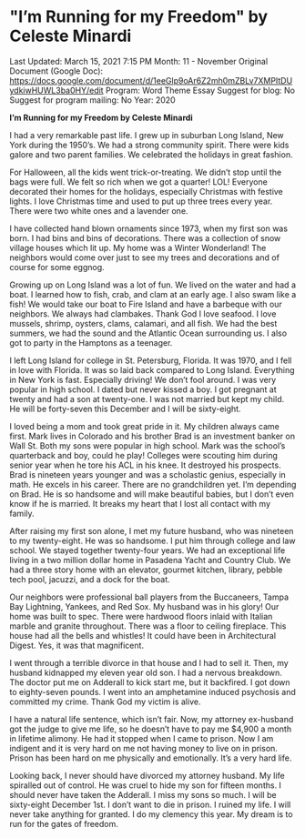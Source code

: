 # "I’m Running for my Freedom" by Celeste Minardi

Last Updated: March 15, 2021 7:15 PM
Month: 11 - November
Original Document (Google Doc): https://docs.google.com/document/d/1eeGlp9oAr6Z2mh0mZBLv7XMPItDUydkiwHUWL3ba0HY/edit
Program: Word Theme Essay
Suggest for blog: No
Suggest for program mailing: No
Year: 2020

**I’m Running for my Freedom by Celeste Minardi**

I had a very remarkable past life. I grew up in suburban Long Island, New York during the 1950’s. We had a strong community spirit. There were kids galore and two parent families. We celebrated the holidays in great fashion.

For Halloween, all the kids went trick-or-treating. We didn’t stop until the bags were full. We felt so rich when we got a quarter! LOL! Everyone decorated their homes for the holidays, especially Christmas with festive lights. I love Christmas time and used to put up three trees every year. There were two white ones and a lavender one.

I have collected hand blown ornaments since 1973, when my first son was born. I had bins and bins of decorations. There was a collection of snow village houses which lit up. My home was a Winter Wonderland! The neighbors would come over just to see my trees and decorations and of course for some eggnog.

Growing up on Long Island was a lot of fun. We lived on the water and had a boat. I learned how to fish, crab, and clam at an early age. I also swam like a fish! We would take our boat to Fire Island and have a barbeque with our neighbors. We always had clambakes. Thank God I love seafood. I love mussels, shrimp, oysters, clams, calamari, and all fish. We had the best summers, we had the sound and the Atlantic Ocean surrounding us. I also got to party in the Hamptons as a teenager.

I left Long Island for college in St. Petersburg, Florida. It was 1970, and I fell in love with Florida. It was so laid back compared to Long Island. Everything in New York is fast. Especially driving! We don’t fool around. I was very popular in high school. I dated but never kissed a boy. I got pregnant at twenty and had a son at twenty-one. I was not married but kept my child. He will be forty-seven this December and I will be sixty-eight.

I loved being a mom and took great pride in it. My children always came first. Mark lives in Colorado and his brother Brad is an investment banker on Wall St. Both my sons were popular in high school. Mark was the school’s quarterback and boy, could he play! Colleges were scouting him during senior year when he tore his ACL in his knee. It destroyed his prospects. Brad is nineteen years younger and was a scholastic genius, especially in math. He excels in his career. There are no grandchildren yet. I’m depending on Brad. He is so handsome and will make beautiful babies, but I don’t even know if he is married. It breaks my heart that I lost all contact with my family.

After raising my first son alone, I met my future husband, who was nineteen to my twenty-eight. He was so handsome. I put him through college and law school. We stayed together twenty-four years. We had an exceptional life living in a two million dollar home in Pasadena Yacht and Country Club. We had a three story home with an elevator, gourmet kitchen, library, pebble tech pool, jacuzzi, and a dock for the boat.

Our neighbors were professional ball players from the Buccaneers, Tampa Bay Lightning, Yankees, and Red Sox. My husband was in his glory! Our home was built to spec. There were hardwood floors inlaid with Italian marble and granite throughout. There was a floor to ceiling fireplace. This house had all the bells and whistles! It could have been in Architectural Digest. Yes, it was that magnificent.

I went through a terrible divorce in that house and I had to sell it. Then, my husband kidnapped my eleven year old son. I had a nervous breakdown. The doctor put me on Adderall to kick start me, but it backfired. I got down to eighty-seven pounds. I went into an amphetamine induced psychosis and committed my crime. Thank God my victim is alive.

I have a natural life sentence, which isn’t fair. Now, my attorney ex-husband got the judge to give me life, so he doesn’t have to pay me $4,900 a month in lifetime alimony. He had it stopped when I came to prison. Now I am indigent and it is very hard on me not having money to live on in prison. Prison has been hard on me physically and emotionally. It’s a very hard life.

Looking back, I never should have divorced my attorney husband. My life spiralled out of control. He was cruel to hide my son for fifteen months. I should never have taken the Adderall. I miss my sons so much. I will be sixty-eight December 1st. I don’t want to die in prison. I ruined my life. I will never take anything for granted. I do my clemency this year. My dream is to run for the gates of freedom.